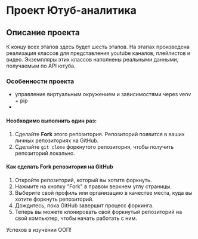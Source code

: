 # Проект Ютуб-аналитика

## Описание проекта

К концу всех этапов здесь будет шесть этапов. 
На этапах произведена реализация классов для представления youtube каналов, плейлистов и видео. 
Экземпляры этих классов наполнены реальными данными, получаемым по API ютуба.


### Особенности проекта
- управление виртуальным окружением и зависимостями через venv + pip
- 

#### Необходимо выполнить один раз:

1. Сделайте __Fork__ этого репозитория. Репозиторий появится в ваших личных репозиториях на GitHub.
2. Сделайте `git clone` форкнутого репозитория, чтобы получить репозиторий локально.


#### Как сделать Fork репозитория на GitHub

1. Откройте репозиторий, который вы хотите форкнуть.
2. Нажмите на кнопку "Fork" в правом верхнем углу страницы.
3. Выберите свой профиль или организацию в качестве места, куда вы хотите форкнуть репозиторий.
4. Дождитесь, пока GitHub завершит процесс форкинга.
5. Теперь вы можете клонировать свой форкнутый репозиторий на свой компьютер, чтобы начать работать с ним.

Успехов в изучении ООП!
